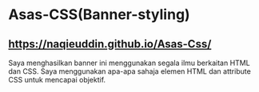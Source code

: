 # Asas-CSS(Banner-styling)

## https://naqieuddin.github.io/Asas-Css/

Saya menghasilkan banner ini menggunakan segala ilmu berkaitan HTML dan CSS.
Saya menggunakan apa-apa sahaja elemen HTML dan attribute CSS untuk mencapai objektif.

 
 

